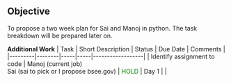 ## Objective

To propose a two week plan for Sai and Manoj in python. The task breakdown will be prepared later on.


**Additional Work**
| Task |   Short Description |  Status |  Due Date | Comments |
|---------|--------|-----|-----|------------------|
| Identify assignment to code | Manoj (current job) <br> Sai (sai to pick or I propose bsee.gov) | <span style ="color:green">HOLD</span> | Day 1 |  |
